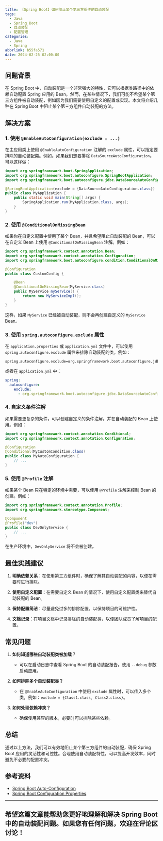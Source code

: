 ```yaml
---
title: 【Spring Boot】如何阻止某个第三方组件的自动装配
tags:
  - Java
  - Spring Boot
  - 自动装配
  - 配置管理
categories:
  - Java
  - Spring
abbrlink: b55fa571
date: 2024-02-25 02:00:00
---
```


## 问题背景

在 Spring Boot 中，自动装配是一个非常强大的特性，它可以根据类路径中的依赖自动配置 Spring 应用的 Bean。然而，在某些情况下，我们可能不希望某个第三方组件被自动装配，例如因为我们需要使用自定义的配置或实现。本文将介绍几种在 Spring Boot 中阻止某个第三方组件自动装配的方法。

## 解决方案

### 1. 使用 `@EnableAutoConfiguration(exclude = ...)`

在主应用类上使用 `@EnableAutoConfiguration` 注解的 `exclude` 属性，可以指定要排除的自动装配类。例如，如果我们想要排除 `DataSourceAutoConfiguration`，可以这样做：

```java
import org.springframework.boot.SpringApplication;
import org.springframework.boot.autoconfigure.SpringBootApplication;
import org.springframework.boot.autoconfigure.jdbc.DataSourceAutoConfiguration;

@SpringBootApplication(exclude = {DataSourceAutoConfiguration.class})
public class MyApplication {
    public static void main(String[] args) {
        SpringApplication.run(MyApplication.class, args);
    }
}
```

### 2. 使用 `@ConditionalOnMissingBean`

如果你在自定义配置中使用了某个 Bean，并且希望阻止自动装配的 Bean，可以在自定义 Bean 上使用 `@ConditionalOnMissingBean` 注解。例如：

```java
import org.springframework.context.annotation.Bean;
import org.springframework.context.annotation.Configuration;
import org.springframework.boot.autoconfigure.condition.ConditionalOnMissingBean;

@Configuration
public class CustomConfig {

    @Bean
    @ConditionalOnMissingBean(MyService.class)
    public MyService myService() {
        return new MyServiceImpl();
    }
}
```

这样，如果 `MyService` 已经被自动装配，则不会再创建自定义的 `MyService` Bean。

### 3. 使用 `spring.autoconfigure.exclude` 属性

在 `application.properties` 或 `application.yml` 文件中，可以使用 `spring.autoconfigure.exclude` 属性来排除自动装配的类。例如：

```properties
spring.autoconfigure.exclude=org.springframework.boot.autoconfigure.jdbc.DataSourceAutoConfiguration
```

或者在 `application.yml` 中：

```yaml
spring:
  autoconfigure:
    exclude: 
      - org.springframework.boot.autoconfigure.jdbc.DataSourceAutoConfiguration
```

### 4. 自定义条件注解

如果需要更复杂的条件，可以创建自定义的条件注解，并在自动装配的 Bean 上使用。例如：

```java
import org.springframework.context.annotation.Conditional;
import org.springframework.context.annotation.Configuration;

@Configuration
@Conditional(MyCustomCondition.class)
public class MyAutoConfiguration {
    // ...
}
```

### 5. 使用 `@Profile` 注解

如果某个 Bean 只在特定的环境中需要，可以使用 `@Profile` 注解来控制 Bean 的创建。例如：

```java
import org.springframework.context.annotation.Profile;
import org.springframework.stereotype.Component;

@Component
@Profile("dev")
public class DevOnlyService {
    // ...
}
```

在生产环境中，`DevOnlyService` 将不会被创建。

## 最佳实践建议

1. **明确依赖关系**：在使用第三方组件时，确保了解其自动装配的内容，以便在需要时进行排除。

2. **使用自定义配置**：在需要自定义 Bean 的情况下，使用自定义配置类来替代自动装配的 Bean。

3. **保持配置简洁**：尽量避免过多的排除配置，以保持项目的可维护性。

4. **文档记录**：在项目文档中记录排除的自动装配类，以便团队成员了解项目的配置。

## 常见问题

1. **如何知道哪些自动装配类被加载？**
   - 可以在启动日志中查看 Spring Boot 的自动装配报告，使用 `--debug` 参数启动应用。

2. **如何排除多个自动装配类？**
   - 在 `@EnableAutoConfiguration` 中使用 `exclude` 属性时，可以传入多个类，例如：`exclude = {Class1.class, Class2.class}`。

3. **如何处理依赖冲突？**
   - 确保使用兼容的版本，必要时可以排除某些依赖。

## 总结

通过以上方法，我们可以有效地阻止某个第三方组件的自动装配，确保 Spring Boot 应用的灵活性和可控性。合理使用自动装配特性，可以提高开发效率，同时避免不必要的配置冲突。

## 参考资料

- [Spring Boot Auto-Configuration](https://docs.spring.io/spring-boot/docs/current/reference/html/using.html#using.auto-configuration)
- [Spring Boot Configuration Properties](https://docs.spring.io/spring-boot/docs/current/reference/html/application-properties.html)

---

希望这篇文章能帮助您更好地理解和解决 Spring Boot 中的自动装配问题。如果您有任何问题，欢迎在评论区讨论！
--- 
 